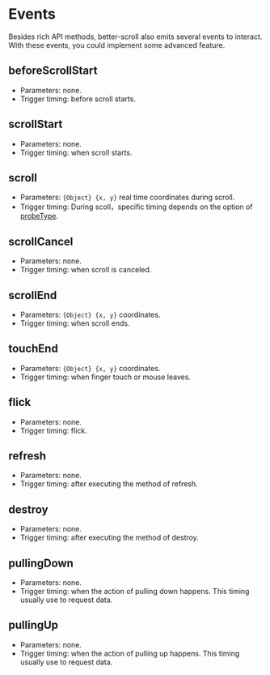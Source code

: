# Events

Besides rich API methods, better-scroll also emits several events to interact. With these events, you could implement some advanced feature.

## beforeScrollStart
   - Parameters: none.
   - Trigger timing: before scroll starts.

## scrollStart
   - Parameters: none.
   - Trigger timing: when scroll starts.

## scroll
   - Parameters: `{Object} {x, y}` real time coordinates during scroll.
   - Trigger timing: During scoll，specific timing depends on the option of [probeType](/options.html#probetype).

## scrollCancel
   - Parameters: none.
   - Trigger timing: when scroll is canceled.

## scrollEnd
   - Parameters: `{Object} {x, y}` coordinates.
   - Trigger timing: when scroll ends.

## touchEnd
   - Parameters: `{Object} {x, y}` coordinates.
   - Trigger timing: when finger touch or mouse leaves.

## flick
   - Parameters: none.
   - Trigger timing: flick.

## refresh
   - Parameters: none.
   - Trigger timing: after executing the method of refresh.

## destroy
   - Parameters: none.
   - Trigger timing: after executing the method of destroy.

## pullingDown
   - Parameters: none.
   - Trigger timing: when the action of pulling down happens. This timing usually use to request data.

## pullingUp
   - Parameters: none.
   - Trigger timing: when the action of pulling up happens. This timing usually use to request data.





